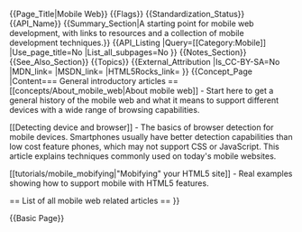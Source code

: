 {{Page_Title|Mobile Web}}
{{Flags}}
{{Standardization_Status}}
{{API_Name}}
{{Summary_Section|A starting point for mobile web development, with links to resources and a collection of mobile development techniques.}}
{{API_Listing
|Query=[[Category:Mobile]]
|Use_page_title=No
|List_all_subpages=No
}}
{{Notes_Section}}
{{See_Also_Section}}
{{Topics}}
{{External_Attribution
|Is_CC-BY-SA=No
|MDN_link=
|MSDN_link=
|HTML5Rocks_link=
}}
{{Concept_Page
|Content=== General introductory articles ==
[[concepts/About_mobile_web|About mobile web]] - Start here to get a general history of the mobile web and what it means to support different devices with a wide range of browsing capabilities.

[[Detecting device and browser]] - The basics of browser detection for mobile devices. Smartphones usually have better detection capabilities than low cost feature phones, which may not support CSS or JavaScript. This article explains techniques commonly used on today's mobile websites.

[[tutorials/mobile_mobifying|"Mobifying" your HTML5 site]] - Real examples showing how to support mobile with HTML5 features.

== List of all mobile web related articles ==
}}





{{Basic Page}}